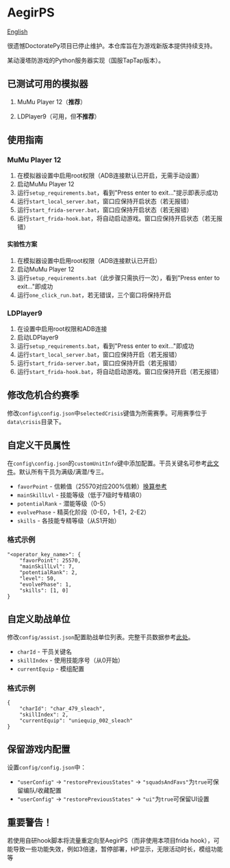 # AegirPS

[English](README.md)

很遗憾DoctoratePy项目已停止维护。本仓库旨在为游戏新版本提供持续支持。

某动漫塔防游戏的Python服务器实现（国服TapTap版本）。

## 已测试可用的模拟器

1. MuMu Player 12（**推荐**）

2. LDPlayer9（可用，但**不推荐**）

## 使用指南

### MuMu Player 12

1. 在模拟器设置中启用root权限（ADB连接默认已开启，无需手动设置）
2. 启动MuMu Player 12
3. 运行`setup_requirements.bat`，看到"Press enter to exit..."提示即表示成功
4. 运行`start_local_server.bat`，窗口应保持开启状态（若无报错）
5. 运行`start_frida-server.bat`，窗口应保持开启状态（若无报错）
6. 运行`start_frida-hook.bat`，将自动启动游戏。窗口应保持开启状态（若无报错）

#### 实验性方案

1. 在模拟器设置中启用root权限（ADB连接默认已开启）
2. 启动MuMu Player 12
3. 运行`setup_requirements.bat`（此步骤只需执行一次），看到"Press enter to exit..."即成功
4. 运行`one_click_run.bat`，若无错误，三个窗口将保持开启

### LDPlayer9

1. 在设置中启用root权限和ADB连接
2. 启动LDPlayer9
3. 运行`setup_requirements.bat`，看到"Press enter to exit..."即成功
4. 运行`start_local_server.bat`，窗口应保持开启（若无报错）
5. 运行`start_frida-server.bat`，窗口应保持开启（若无报错）
6. 运行`start_frida-hook.bat`，将自动启动游戏。窗口应保持开启（若无报错）

## 修改危机合约赛季

修改`config\config.json`中`selectedCrisis`键值为所需赛季。可用赛季位于`data\crisis`目录下。

## 自定义干员属性

在`config\config.json`的`customUnitInfo`键中添加配置。干员关键名可参考[此文件](https://raw.githubusercontent.com/Kengxxiao/ArknightsGameData/master/zh_CN/gamedata/excel/character_table.json)。默认所有干员为满级/满潜/专三。

- `favorPoint` - 信赖值（25570对应200%信赖）[换算参考](https://gamepress.gg/arknights/core-gameplay/arknights-guide-operator-trust)
- `mainSkillLvl` - 技能等级（低于7级时专精填0）
- `potentialRank` - 潜能等级（0-5）
- `evolvePhase` - 精英化阶段（0-E0，1-E1，2-E2）
- `skills` - 各技能专精等级（从S1开始）

### 格式示例
```
"<operator_key_name>": {
    "favorPoint": 25570,
    "mainSkillLvl": 7,
    "potentialRank": 2,
    "level": 50,
    "evolvePhase": 1,
    "skills": [1, 0]
}
```

## 自定义助战单位

修改`config/assist.json`配置助战单位列表。完整干员数据参考[此处](https://raw.githubusercontent.com/Kengxxiao/ArknightsGameData/master/zh_CN/gamedata/excel/character_table.json)。

- `charId` - 干员关键名
- `skillIndex` - 使用技能序号（从0开始）
- `currentEquip` - 模组配置

### 格式示例
```
{
    "charId": "char_479_sleach",
    "skillIndex": 2,
    "currentEquip": "uniequip_002_sleach"
}
```

## 保留游戏内配置

设置`config/config.json`中：
- `"userConfig"` -> `"restorePreviousStates"` -> `"squadsAndFavs"`为`true`可保留编队/收藏配置
- `"userConfig"` -> `"restorePreviousStates"` -> `"ui"`为`true`可保留UI设置

## 重要警告！

若使用自研hook脚本将流量重定向至AegirPS（而非使用本项目frida hook），可能导致一些功能失效，例如3倍速，暂停部署，HP显示，无限活动时长，模组功能等
